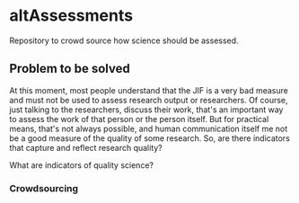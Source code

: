 # altAssessments
Repository to crowd source how science should be assessed.

## Problem to be solved

At this moment, most people understand that the JIF is a very bad measure and must not
be used to assess research output or researchers. Of course, just talking to the researchers,
discuss their work, that's an important way to assess the work of that person or the person
itself. But for practical means, that's not always possible, and human communication itself
me not be a good measure of the quality of some research. So, are there indicators that
capture and reflect research quality?

What are indicators of quality science?

### Crowdsourcing

